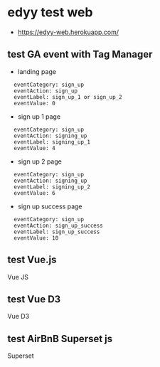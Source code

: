 # edyy test web
* https://edyy-web.herokuapp.com/

## test GA event with Tag Manager
* landing page
```
  eventCategory: sign_up
  eventAction: sign_up
  eventLabel: sign_up_1 or sign_up_2
  eventValue: 0
```
* sign up 1 page
```
  eventCategory: sign_up
  eventAction: signing_up
  eventLabel: signing_up_1
  eventValue: 4
```
* sign up 2 page
```
  eventCategory: sign_up
  eventAction: signing_up
  eventLabel: signing_up_2
  eventValue: 6
```
* sign up success page
```
  eventCategory: sign_up
  eventAction: sign_up_success
  eventLabel: sign_up_success
  eventValue: 10
```

## test Vue.js
Vue JS

## test Vue D3
Vue D3

## test AirBnB Superset js
Superset
